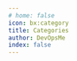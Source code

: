```yaml
---
# home: false
icon: bx:category
title: Categories
author: DevOpsMe
index: false
---
```


<Catalog />